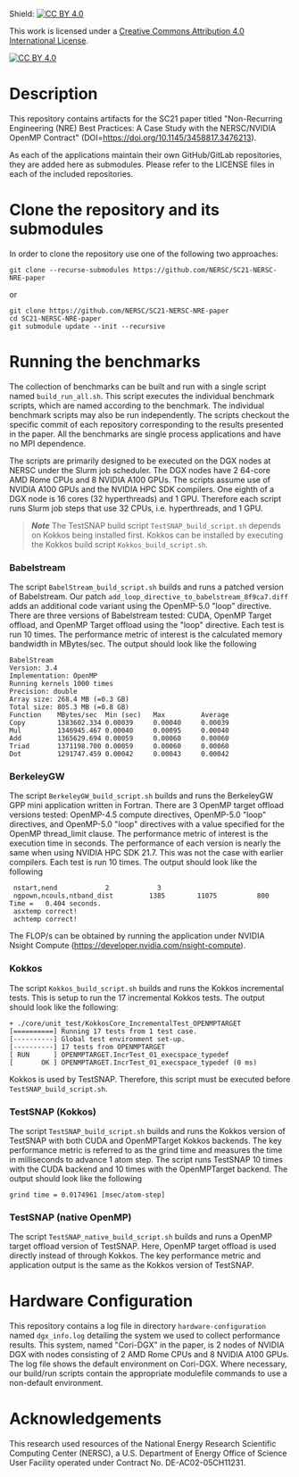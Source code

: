 Shield: [![CC BY 4.0][cc-by-shield]][cc-by]

This work is licensed under a
[Creative Commons Attribution 4.0 International License][cc-by].

[![CC BY 4.0][cc-by-image]][cc-by]

[cc-by]: http://creativecommons.org/licenses/by/4.0/
[cc-by-image]: https://i.creativecommons.org/l/by/4.0/88x31.png
[cc-by-shield]: https://img.shields.io/badge/License-CC%20BY%204.0-lightgrey.svg

# Description
This repository contains artifacts for the SC21 paper titled "Non-Recurring Engineering (NRE) Best Practices: A Case Study with the NERSC/NVIDIA OpenMP Contract" (DOI=https://doi.org/10.1145/3458817.3476213).

As each of the applications maintain their own GitHub/GitLab repositories, they are added here as submodules. Please refer to the LICENSE files in each of the included repositories.

# Clone the repository and its submodules
In order to clone the repository use one of the following two approaches:

```console
git clone --recurse-submodules https://github.com/NERSC/SC21-NERSC-NRE-paper
```
or
```console
git clone https://github.com/NERSC/SC21-NERSC-NRE-paper
cd SC21-NERSC-NRE-paper
git submodule update --init --recursive
```

# Running the benchmarks
The collection of benchmarks can be built and run with a single script named `build_run_all.sh`. This script executes the individual benchmark scripts, which are named according to the benchmark. The individual benchmark scripts may also be run independently. The scripts checkout the specific commit of each repository corresponding to the results presented in the paper. All the benchmarks are single process applications and have no MPI dependence.

The scripts are primarily designed to be executed on the DGX nodes at NERSC under the Slurm job scheduler. The DGX nodes have 2 64-core AMD Rome CPUs and 8 NVIDIA A100 GPUs. The scripts assume use of NVIDIA A100 GPUs and the NVIDIA HPC SDK compilers. One eighth of a DGX node is 16 cores (32 hyperthreads) and 1 GPU. Therefore each script runs Slurm job steps that use 32 CPUs, i.e. hyperthreads, and 1 GPU.

> **_Note_** The TestSNAP build script `TestSNAP_build_script.sh` depends on Kokkos being installed first. Kokkos can be installed by executing the Kokkos build script `Kokkos_build_script.sh`.


### Babelstream

The script `BabelStream_build_script.sh` builds and runs a patched version of Babelstream. Our patch `add_loop_directive_to_babelstream_8f9ca7.diff` adds an additional code variant using the OpenMP-5.0 "loop" directive. There are three versions of Babelstream tested: CUDA, OpenMP Target offload, and OpenMP Target offload using the "loop" directive. Each test is run 10 times. The performance metric of interest is the calculated memory bandwidth in MBytes/sec. The output should look like the following
```console
BabelStream
Version: 3.4
Implementation: OpenMP
Running kernels 1000 times
Precision: double
Array size: 268.4 MB (=0.3 GB)
Total size: 805.3 MB (=0.8 GB)
Function    MBytes/sec  Min (sec)   Max         Average
Copy        1383602.334 0.00039     0.00040     0.00039
Mul         1346945.467 0.00040     0.00095     0.00040
Add         1365629.694 0.00059     0.00060     0.00060
Triad       1371198.700 0.00059     0.00060     0.00060
Dot         1291747.459 0.00042     0.00043     0.00042
```

### BerkeleyGW

The script `BerkeleyGW_build_script.sh` builds and runs the BerkeleyGW GPP mini application written in Fortran. There are 3 OpenMP target offload versions tested: OpenMP-4.5 compute directives, OpenMP-5.0 "loop" directives, and OpenMP-5.0 "loop" directives with a value specified for the OpenMP thread_limit clause. The performance metric of interest is the execution time in seconds. The performance of each version is nearly the same when using NVIDIA HPC SDK 21.7. This was not the case with earlier compilers. Each test is run 10 times. The output should look like the following
```console
 nstart,nend            2            3
 ngpown,ncouls,ntband_dist         1385        11075          800
Time =   0.404 seconds.
 asxtemp correct!
 achtemp correct!
```
The FLOP/s can be obtained by running the application under NVIDIA Nsight Compute (https://developer.nvidia.com/nsight-compute).


### Kokkos

The script `Kokkos_build_script.sh` builds and runs the Kokkos incremental tests. This is setup to run the 17 incremental Kokkos tests. The output should look like the following:
```console
+ ./core/unit_test/KokkosCore_IncrementalTest_OPENMPTARGET
[==========] Running 17 tests from 1 test case.
[----------] Global test environment set-up.
[----------] 17 tests from OPENMPTARGET
[ RUN      ] OPENMPTARGET.IncrTest_01_execspace_typedef
[       OK ] OPENMPTARGET.IncrTest_01_execspace_typedef (0 ms)
```

Kokkos is used by TestSNAP. Therefore, this script must be executed before `TestSNAP_build_script.sh`.


### TestSNAP (Kokkos)

The script `TestSNAP_build_script.sh` builds and runs the Kokkos version of TestSNAP with both CUDA and OpenMPTarget Kokkos backends. The key performance metric is referred to as the grind time and measures the time in milliseconds to advance 1 atom step. The script runs TestSNAP 10 times with the CUDA backend and 10 times with the OpenMPTarget backend. The output should look like the following
```console
grind time = 0.0174961 [msec/atom-step]
```

### TestSNAP (native OpenMP)

The script `TestSNAP_native_build_script.sh` builds and runs a OpenMP target offload version of TestSNAP. Here, OpenMP target offload is used directly instead of through Kokkos. The key performance metric and application output is the same as the Kokkos version of TestSNAP.


# Hardware Configuration
This repository contains a log file in directory `hardware-configuration` named `dgx_info.log` detailing the system we used to collect performance results. This system, named "Cori-DGX" in the paper, is 2 nodes of NVIDIA DGX with nodes consisting of 2 AMD Rome CPUs and 8 NVIDIA A100 GPUs. The log file shows the default environment on Cori-DGX. Where necessary, our build/run scripts contain the appropriate modulefile commands to use a non-default environment.


# Acknowledgements
This research used resources of the National Energy Research Scientific Computing Center (NERSC), a U.S. Department of Energy Office of Science User Facility operated under Contract No. DE-AC02-05CH11231.
